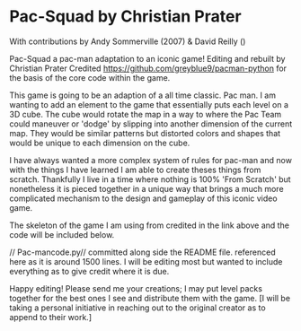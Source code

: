 Pac-Squad by Christian Prater 
======================
With contributions by Andy Sommerville (2007) & David Reilly ()


Pac-Squad a pac-man adaptation to an iconic game!
Editing and rebuilt by Christian Prater
Credited https://github.com/greyblue9/pacman-python for the basis of the core code within the game.

This game is going to be an adaption of a all time classic. Pac man.
I am wanting to add an element to the game that essentially puts each level on a 3D cube.
The cube would rotate the map in a way to where the Pac Team could maneuver or 'dodge' by slipping into another dimension of the current map. They would be similar patterns but distorted colors and shapes that would be unique to each dimension on the cube. 

I have always wanted a more complex system of rules for pac-man and now with the things I have learned I am able to create theses things from scratch. Thankfully I live in a time where nothing is 100% 'From Scratch' but nonetheless it is pieced together in a unique way that brings a much more complicated mechanism to the design and gameplay of this iconic video game. 

The skeleton of the game I am using from credited in the link above and the code will be included below.

// Pac-mancode.py// committed along side the README file. referenced here as it is around 1500 lines. I will be editing most but wanted to include everything as to give credit where it is due. 





Happy editing! Please send me your creations; I may put level packs together for
the best ones I see and distribute them with the game.
[I will be taking a personal initiative in reaching out to the original creator as to append to their work.]

